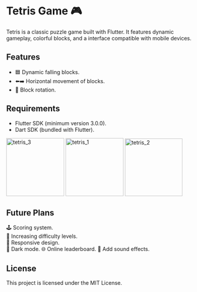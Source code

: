 # Tetris Game 🎮  

Tetris is a classic puzzle game built with Flutter. It features dynamic gameplay, colorful blocks, and a  interface compatible with mobile devices.  

## Features  
- 🟦 Dynamic falling blocks.  
- ⬅️➡️ Horizontal movement of blocks.  
- 🔄 Block rotation.   

## Requirements  
- Flutter SDK (minimum version 3.0.0).  
- Dart SDK (bundled with Flutter).  

<img width="154" alt="tetris_3" src="https://github.com/user-attachments/assets/0ba6fcc4-c85a-470d-a328-1f3f1988856b">

<img width="154" alt="tetris_1" src="https://github.com/user-attachments/assets/a380c73c-10d9-4d71-aaaf-13db58f9226c">

<img width="153" alt="tetris_2" src="https://github.com/user-attachments/assets/c3281e0c-5862-40e8-80f7-ae9874b9bd4f">

## Future Plans

🕹️ Scoring system.  
🚀 Increasing difficulty levels.  
📱 Responsive design.  
🎨 Dark mode.
🌐 Online leaderboard.
🎵 Add sound effects.

## License
This project is licensed under the MIT License.
